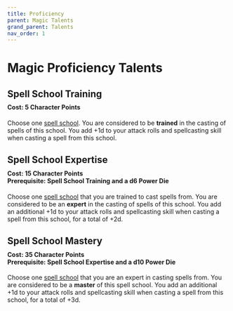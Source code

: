 ```yaml
---
title: Proficiency
parent: Magic Talents
grand_parent: Talents
nav_order: 1
---
```


# Magic Proficiency Talents

## Spell School Training

<div style="margin-top:-10px;"></div>

#### **Cost:** 5 Character Points
Choose one [spell school](https://stormchaserroleplaying.com/stormchaserRPG/Spellcasting/Casting/Schools/). You are considered to be **trained** in the casting of spells of this school. You add +1d to your attack rolls and spellcasting skill when casting a spell from this school.

## Spell School Expertise

<div style="margin-top:-10px;"></div>

#### **Cost:** 15 Character Points<br>**Prerequisite:** Spell School Training and a d6 Power Die
Choose one [spell school](https://stormchaserroleplaying.com/stormchaserRPG/Spellcasting/Casting/Schools/) that you are trained to cast spells from. You are considered to be an **expert** in the casting of spells of this school. You add an additional +1d to your attack rolls and spellcasting skill when casting a spell from this school, for a total of +2d.

## Spell School Mastery

<div style="margin-top:-10px;"></div>

#### **Cost:** 35 Character Points<br>**Prerequisite:** Spell School Expertise and a d10 Power Die
Choose one [spell school](https://stormchaserroleplaying.com/stormchaserRPG/Spellcasting/Casting/Schools/) that you are an expert in casting spells from. You are considered to be a **master** of this spell school. You add an additional +1d to your attack rolls and spellcasting skill when casting a spell from this school, for a total of +3d.
